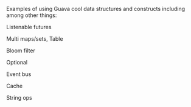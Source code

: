 Examples of using Guava cool data structures and constructs including among other things:

Listenable futures

Multi maps/sets, Table

Bloom filter

Optional

Event bus

Cache

String ops
